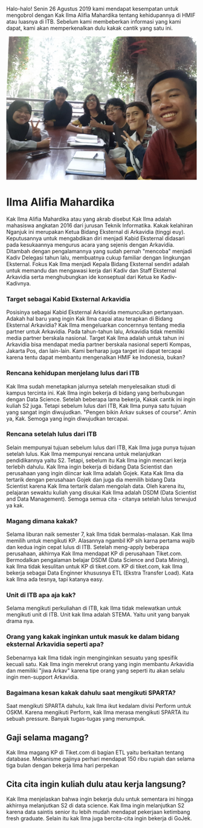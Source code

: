 Halo-halo! Senin 26 Agustus 2019 kami mendapat kesempatan untuk mengobrol dengan
Kak Ilma Alifia Mahardika tentang kehidupannya di HMIF atau luasnya di ITB. Sebelum 
kami membeberkan informasi yang kami dapat, kami akan memperkenalkan dulu kakak 
cantik yang satu ini.

![alt text](./16518037-16518054-16518165-16518216-16518409.jpg)

# Ilma Alifia Mahardika
Kak Ilma Alifia Mahardika atau yang akrab disebut Kak Ilma adalah mahasiswa
angkatan 2016 dari jurusan Teknik Informatika. Kakak kelahiran Nganjuk ini
merupakan Ketua Bidang Eksternal di Arkavidia (tinggi euy). Keputusannya untuk
mengabdikan diri menjadi Kabid Eksternal didasari pada kesukaannya mengurus acara
yang sejenis dengan Arkavidia. Ditambah dengan pengalamannya yang sudah pernah
"mencoba" menjadi Kadiv Delegasi tahun lalu, membuatnya cukup familiar dengan
lingkungan Eksternal. Fokus Kak Ilma menjadi Kepala Bidang Eksternal sendiri adalah
untuk memandu dan mengawasi kerja dari Kadiv dan Staff Eksternal Arkavidia serta
menghubungkan ide konseptual dari Ketua ke Kadiv-Kadivnya.

### Target sebagai Kabid Eksternal Arkavidia
Posisinya sebagai Kabid Eksternal Arkavidia memunculkan pertanyaan. Adakah hal baru
yang ingin Kak Ilma capai atau terapkan di Bidang Eksternal Arkavidia? Kak Ilma mengeluarkan
concernnya tentang media partner untuk Arkavidia. Pada tahun-tahun lalu, Arkavidia tidak memiliki
media partner berskala nasional. Target Kak Ilma adalah untuk tahun ini Arkavidia bisa mendapat
media partner berskala nasional seperti Kompas, Jakarta Pos, dan lain-lain. Kami berharap juga
target ini dapat tercapai karena tentu dapat membantu mengenalkan HMIF ke Indonesia, bukan?

### Rencana kehidupan menjelang lulus dari ITB
Kak Ilma sudah menetapkan jalurnya setelah menyelesaikan studi di kampus tercinta ini. Kak Ilma ingin bekerja di bidang
yang berhubungan dengan Data Science. Setelah beberapa lama bekerja, Kakak cantik ini ingin kuliah S2 juga. Tetapi sebelum
lulus dari ITB, Kak Ilma punya satu tujuan yang sangat ingin diwujudkan. "Pengen bikin Arkav sukses of course". Amin ya, Kak.
Semoga yang ingin diwujudkan tercapai.

### Rencana setelah lulus dari ITB
Selain mempunyai tujuan sebelum lulus dari ITB, Kak Ilma juga punya tujuan setelah lulus. Kak Ilma mempunyai rencana untuk melanjutkan pendidikannya yaitu S2. Tetapi, sebelum itu Kak Ilma ingin mencari kerja terlebih dahulu. Kak Ilma ingin bekerja di bidang Data Scientist dan perusahaan yang ingin diincar kak Ilma adalah Gojek. Kata Kak Ilma dia tertarik dengan perusahaan Gojek dan juga dia memilih bidang Data Scientist karena Kak Ilma tertarik dalam mengolah data. Oleh karena itu, pelajaran sewaktu kuliah yang disukai Kak Ilma adalah DSDM (Data Scientist and Data Management). Semoga semua cita - citanya setelah lulus terwujud ya kak.

### Magang dimana kakak?
Selama liburan naik semester 7, kak Ilma tidak bermalas-malasan. Kak Ilma memilih untuk mengikuti KP. Alasannya ngambil KP sih karna pertama wajib dan kedua ingin cepat lulus di ITB. Setelah meng-apply beberapa perusahaan, akhirnya Kak Ilma mendapat KP di perusahaan Tiket.com. Bermodalkan pengalaman belajar DSDM (Data Science and Data Mining), kak Ilma tidak kesulitan untuk KP di tiket.com. KP di tiket.com, kak Ilma bekerja sebagai Data Enginner khususnya ETL (Ekstra Transfer Load). Kata kak Ilma ada tesnya, tapi katanya easy. 

### Unit di ITB apa aja kak?
Selama mengikuti perkuliahan di ITB, kak Ilma tidak melewatkan untuk mengikuti unit di ITB. Unit kak Ilma adalah STEMA. Yaitu unit yang banyak drama nya. 

### Orang yang kakak inginkan untuk masuk ke dalam bidang eksternal Arkavidia seperti apa?
Sebenarnya kak Ilma tidak ingin menginginkan sesuatu yang spesifik kecuali satu. Kak Ilma ingin merekrut orang yang ingin membantu Arkavidia dan memiliki "jiwa Arkav" karena tipe orang yang seperti itu akan selalu ingin men-support Arkavidia.

### Bagaimana kesan kakak dahulu saat mengikuti SPARTA?
Saat mengikuti SPARTA dahulu, kak Ilma ikut kedalam divisi Perform untuk OSKM. Karena mengikuti Perform, kak Ilma merasa mengikuti SPARTA itu sebuah pressure. Banyak tugas-tugas yang menumpuk.

## Gaji selama magang?
Kak Ilma magang KP di Tiket.com di bagian ETL yaitu berkaitan tentang database. Mekanisme gajinya perhari mendapat 150 ribu rupiah dan selama tiga bulan dengan bekerja lima hari perpekan

## Cita cita ingin kuliah dulu atau kerja langsung?
Kak Ilma menjelaskan bahwa ingin bekerja dulu untuk sementara ini hingga akhirnya melanjutkan S2 di data science. Kak Ilma ingin melanjutkan S2 karena data saintis senior itu lebih mudah mendapat pekerjaan ketimbang fresh graduate. Selain itu kak Ilma juga bercita-cita ingin bekerja di GoJek.
